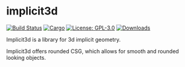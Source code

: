 # implicit3d
[![Build Status](https://travis-ci.org/hmeyer/implicit3d.svg?branch=master)](https://travis-ci.org/hmeyer/implicit3d) [![Cargo](https://img.shields.io/crates/v/implicit3d.svg)](https://crates.io/crates/implicit3d) [![License: GPL-3.0](https://img.shields.io/crates/l/direct-gui.svg)](#license) [![Downloads](https://img.shields.io/crates/d/implicit3d.svg)](#downloads)


Implicit3d is a library for 3d implicit geometry.

Implicit3d offers rounded CSG, which allows for smooth and rounded looking objects.
